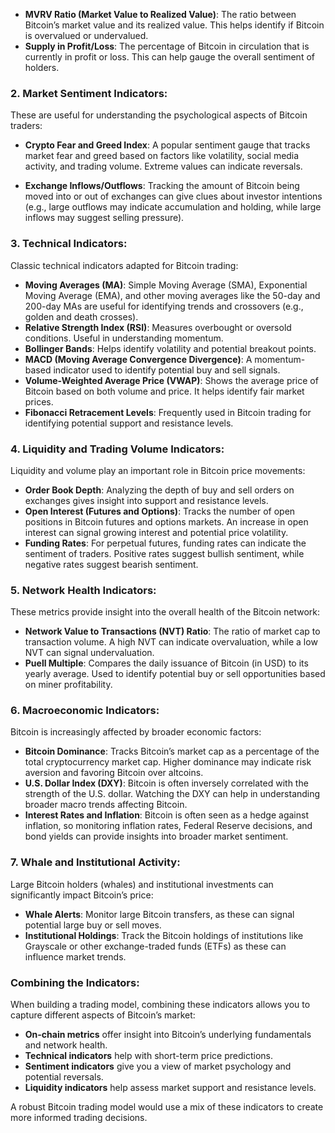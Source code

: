    - **MVRV Ratio (Market Value to Realized Value)**: The ratio between Bitcoin’s market value and its realized value. This helps identify if Bitcoin is overvalued or undervalued.
   - **Supply in Profit/Loss**: The percentage of Bitcoin in circulation that is currently in profit or loss. This can help gauge the overall sentiment of holders.

### 2. **Market Sentiment Indicators**:
   These are useful for understanding the psychological aspects of Bitcoin traders:

   - **Crypto Fear and Greed Index**: A popular sentiment gauge that tracks market fear and greed based on factors like volatility, social media activity, and trading volume. Extreme values can indicate reversals.

   - **Exchange Inflows/Outflows**: Tracking the amount of Bitcoin being moved into or out of exchanges can give clues about investor intentions (e.g., large outflows may indicate accumulation and holding, while large inflows may suggest selling pressure).

### 3. **Technical Indicators**:
   Classic technical indicators adapted for Bitcoin trading:

   - **Moving Averages (MA)**: Simple Moving Average (SMA), Exponential Moving Average (EMA), and other moving averages like the 50-day and 200-day MAs are useful for identifying trends and crossovers (e.g., golden and death crosses).
   - **Relative Strength Index (RSI)**: Measures overbought or oversold conditions. Useful in understanding momentum.
   - **Bollinger Bands**: Helps identify volatility and potential breakout points.
   - **MACD (Moving Average Convergence Divergence)**: A momentum-based indicator used to identify potential buy and sell signals.
   - **Volume-Weighted Average Price (VWAP)**: Shows the average price of Bitcoin based on both volume and price. It helps identify fair market prices.
   - **Fibonacci Retracement Levels**: Frequently used in Bitcoin trading for identifying potential support and resistance levels.

### 4. **Liquidity and Trading Volume Indicators**:
   Liquidity and volume play an important role in Bitcoin price movements:

   - **Order Book Depth**: Analyzing the depth of buy and sell orders on exchanges gives insight into support and resistance levels.
   - **Open Interest (Futures and Options)**: Tracks the number of open positions in Bitcoin futures and options markets. An increase in open interest can signal growing interest and potential price volatility.
   - **Funding Rates**: For perpetual futures, funding rates can indicate the sentiment of traders. Positive rates suggest bullish sentiment, while negative rates suggest bearish sentiment.

### 5. **Network Health Indicators**:
   These metrics provide insight into the overall health of the Bitcoin network:

   - **Network Value to Transactions (NVT) Ratio**: The ratio of market cap to transaction volume. A high NVT can indicate overvaluation, while a low NVT can signal undervaluation.
   - **Puell Multiple**: Compares the daily issuance of Bitcoin (in USD) to its yearly average. Used to identify potential buy or sell opportunities based on miner profitability.

### 6. **Macroeconomic Indicators**:
   Bitcoin is increasingly affected by broader economic factors:

   - **Bitcoin Dominance**: Tracks Bitcoin’s market cap as a percentage of the total cryptocurrency market cap. Higher dominance may indicate risk aversion and favoring Bitcoin over altcoins.
   - **U.S. Dollar Index (DXY)**: Bitcoin is often inversely correlated with the strength of the U.S. dollar. Watching the DXY can help in understanding broader macro trends affecting Bitcoin.
   - **Interest Rates and Inflation**: Bitcoin is often seen as a hedge against inflation, so monitoring inflation rates, Federal Reserve decisions, and bond yields can provide insights into broader market sentiment.

### 7. **Whale and Institutional Activity**:
   Large Bitcoin holders (whales) and institutional investments can significantly impact Bitcoin’s price:

   - **Whale Alerts**: Monitor large Bitcoin transfers, as these can signal potential large buy or sell moves.
   - **Institutional Holdings**: Track the Bitcoin holdings of institutions like Grayscale or other exchange-traded funds (ETFs) as these can influence market trends.

### Combining the Indicators:
When building a trading model, combining these indicators allows you to capture different aspects of Bitcoin’s market:

- **On-chain metrics** offer insight into Bitcoin’s underlying fundamentals and network health.
- **Technical indicators** help with short-term price predictions.
- **Sentiment indicators** give you a view of market psychology and potential reversals.
- **Liquidity indicators** help assess market support and resistance levels.

A robust Bitcoin trading model would use a mix of these indicators to create more informed trading decisions.